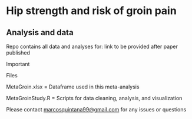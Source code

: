 # Hip strength and risk of groin pain
## Analysis and data
Repo contains all data and analyses for: link to be provided after paper published

> [!IMPORTANT]
> Files

MetaGroin.xlsx = Dataframe used in this meta-analysis

MetaGroinStudy.R = Scripts for data cleaning, analysis, and visualization

Please contact marcosquintana99@gmail.com for any issues or questions
